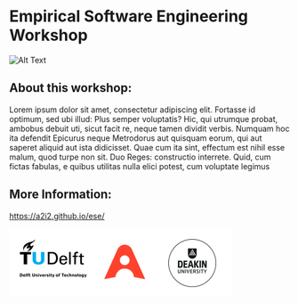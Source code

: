 # Empirical Software Engineering Workshop


![Alt Text](https://media.giphy.com/media/26tn33aiTi1jkl6H6/giphy.gif?cid=ecf05e478svpmigwrgvsslpg5iuk56gseutj89fzmg1p0r69&rid=giphy.gif&ct=g)

## About this workshop:

Lorem ipsum dolor sit amet, consectetur adipiscing elit. Fortasse id optimum, sed ubi illud: Plus semper voluptatis? Hic,
qui utrumque probat, ambobus debuit uti, sicut facit re, neque tamen dividit verbis. Numquam hoc ita defendit Epicurus neque
Metrodorus aut quisquam eorum, qui aut saperet aliquid aut ista didicisset. Quae cum ita sint, effectum est nihil esse malum,
quod turpe non sit. Duo Reges: constructio interrete. Quid, cum fictas fabulas, e quibus utilitas nulla elici potest, cum voluptate legimus

## More Information:
https://a2i2.github.io/ese/

![](2021/flyer/logos.png)


